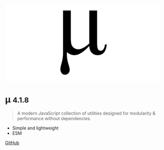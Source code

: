 ![logo](media/mu.png)

# µ <small>4.1.8</small>

> A modern JavaScript collection of utilities designed for modularity & performance without dependencies.

- Simple and lightweight
- ESM

[GitHub](https://github.com/efureev/mu)
